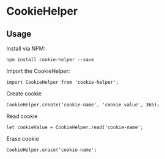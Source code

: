 # CookieHelper


## Usage

Install via NPM:

`npm install cookie-helper --save`

Import the CookieHelper:

`import CookieHelper from 'cookie-helper';`

Create cookie

`CookieHelper.create('cookie-name', 'cookie value', 365);`

Read cookie

`let cookieValue = CookieHelper.read('cookie-name';`

Erase cookie

`CookieHelper.erase('cookie-name';`
